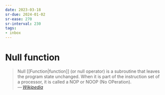 ```yaml
---
date: 2023-03-18
sr-due: 2024-01-02
sr-ease: 270
sr-interval: 230
tags:
- inbox
---
```


# Null function

> Null [[Function|function]] (or null operator) is a
> subroutine that leaves the program state unchanged. When it is part of the
> instruction set of a processor, it is called a NOP or NOOP (No OPeration).\
> — <cite>[Wikipedia](https://en.wikipedia.org/wiki/Null_function)</cite>

